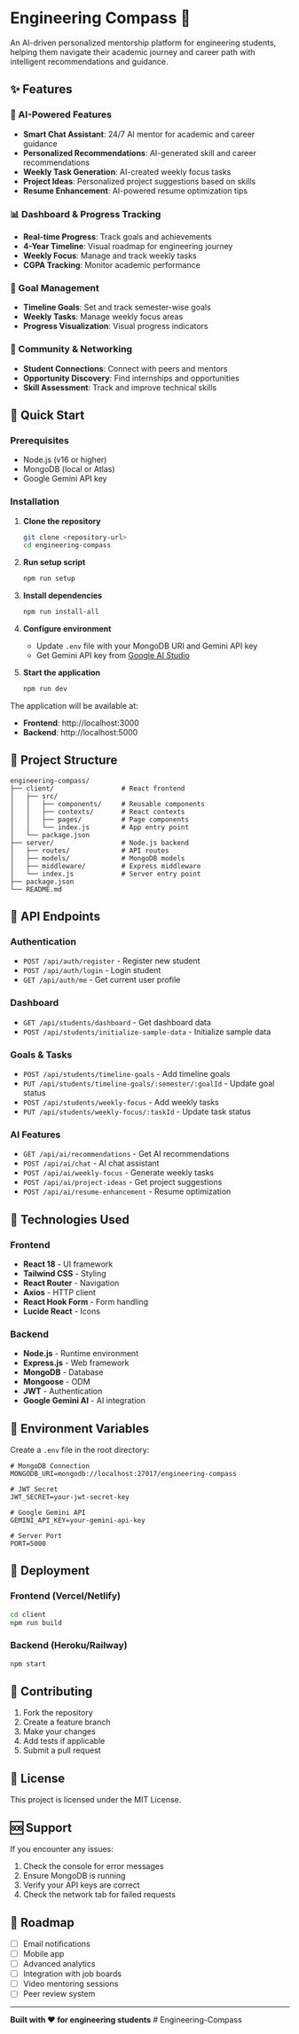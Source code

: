 # Engineering Compass 🧭

An AI-driven personalized mentorship platform for engineering students, helping them navigate their academic journey and career path with intelligent recommendations and guidance.

## ✨ Features

### 🤖 AI-Powered Features
- **Smart Chat Assistant**: 24/7 AI mentor for academic and career guidance
- **Personalized Recommendations**: AI-generated skill and career recommendations
- **Weekly Task Generation**: AI-created weekly focus tasks
- **Project Ideas**: Personalized project suggestions based on skills
- **Resume Enhancement**: AI-powered resume optimization tips

### 📊 Dashboard & Progress Tracking
- **Real-time Progress**: Track goals and achievements
- **4-Year Timeline**: Visual roadmap for engineering journey
- **Weekly Focus**: Manage and track weekly tasks
- **CGPA Tracking**: Monitor academic performance

### 🎯 Goal Management
- **Timeline Goals**: Set and track semester-wise goals
- **Weekly Tasks**: Manage weekly focus areas
- **Progress Visualization**: Visual progress indicators

### 👥 Community & Networking
- **Student Connections**: Connect with peers and mentors
- **Opportunity Discovery**: Find internships and opportunities
- **Skill Assessment**: Track and improve technical skills

## 🚀 Quick Start

### Prerequisites
- Node.js (v16 or higher)
- MongoDB (local or Atlas)
- Google Gemini API key

### Installation

1. **Clone the repository**
   ```bash
   git clone <repository-url>
   cd engineering-compass
   ```

2. **Run setup script**
   ```bash
   npm run setup
   ```

3. **Install dependencies**
   ```bash
   npm run install-all
   ```

4. **Configure environment**
   - Update `.env` file with your MongoDB URI and Gemini API key
   - Get Gemini API key from [Google AI Studio](https://makersuite.google.com/app/apikey)

5. **Start the application**
   ```bash
   npm run dev
   ```

The application will be available at:
- **Frontend**: http://localhost:3000
- **Backend**: http://localhost:5000

## 📁 Project Structure

```
engineering-compass/
├── client/                 # React frontend
│   ├── src/
│   │   ├── components/     # Reusable components
│   │   ├── contexts/       # React contexts
│   │   ├── pages/          # Page components
│   │   └── index.js        # App entry point
│   └── package.json
├── server/                 # Node.js backend
│   ├── routes/             # API routes
│   ├── models/             # MongoDB models
│   ├── middleware/         # Express middleware
│   └── index.js            # Server entry point
├── package.json
└── README.md
```

## 🔧 API Endpoints

### Authentication
- `POST /api/auth/register` - Register new student
- `POST /api/auth/login` - Login student
- `GET /api/auth/me` - Get current user profile

### Dashboard
- `GET /api/students/dashboard` - Get dashboard data
- `POST /api/students/initialize-sample-data` - Initialize sample data

### Goals & Tasks
- `POST /api/students/timeline-goals` - Add timeline goals
- `PUT /api/students/timeline-goals/:semester/:goalId` - Update goal status
- `POST /api/students/weekly-focus` - Add weekly tasks
- `PUT /api/students/weekly-focus/:taskId` - Update task status

### AI Features
- `GET /api/ai/recommendations` - Get AI recommendations
- `POST /api/ai/chat` - AI chat assistant
- `POST /api/ai/weekly-focus` - Generate weekly tasks
- `POST /api/ai/project-ideas` - Get project suggestions
- `POST /api/ai/resume-enhancement` - Resume optimization

## 🎨 Technologies Used

### Frontend
- **React 18** - UI framework
- **Tailwind CSS** - Styling
- **React Router** - Navigation
- **Axios** - HTTP client
- **React Hook Form** - Form handling
- **Lucide React** - Icons

### Backend
- **Node.js** - Runtime environment
- **Express.js** - Web framework
- **MongoDB** - Database
- **Mongoose** - ODM
- **JWT** - Authentication
- **Google Gemini AI** - AI integration

## 🔐 Environment Variables

Create a `.env` file in the root directory:

```env
# MongoDB Connection
MONGODB_URI=mongodb://localhost:27017/engineering-compass

# JWT Secret
JWT_SECRET=your-jwt-secret-key

# Google Gemini API
GEMINI_API_KEY=your-gemini-api-key

# Server Port
PORT=5000
```

## 🚀 Deployment

### Frontend (Vercel/Netlify)
```bash
cd client
npm run build
```

### Backend (Heroku/Railway)
```bash
npm start
```

## 🤝 Contributing

1. Fork the repository
2. Create a feature branch
3. Make your changes
4. Add tests if applicable
5. Submit a pull request

## 📝 License

This project is licensed under the MIT License.

## 🆘 Support

If you encounter any issues:
1. Check the console for error messages
2. Ensure MongoDB is running
3. Verify your API keys are correct
4. Check the network tab for failed requests

## 🎯 Roadmap

- [ ] Email notifications
- [ ] Mobile app
- [ ] Advanced analytics
- [ ] Integration with job boards
- [ ] Video mentoring sessions
- [ ] Peer review system

---

**Built with ❤️ for engineering students**
#   E n g i n e e r i n g - C o m p a s s  
 